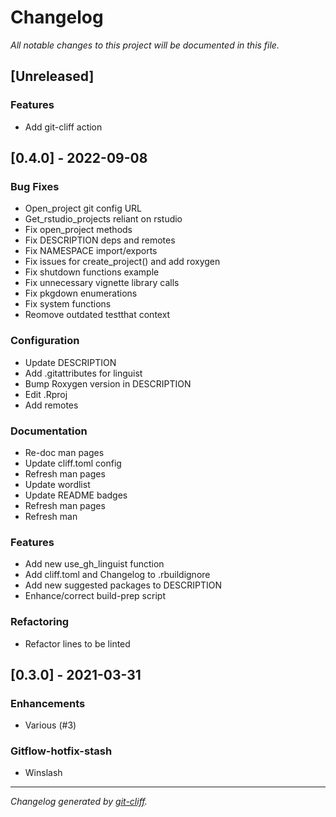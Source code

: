 # Changelog
*All notable changes to this project will be documented in this file.*

## [Unreleased]

### Features

- Add git-cliff action

## [0.4.0] - 2022-09-08

### Bug Fixes

- Open_project git config URL
- Get_rstudio_projects reliant on rstudio
- Fix open_project methods
- Fix DESCRIPTION deps and remotes
- Fix NAMESPACE import/exports
- Fix issues for create_project() and add roxygen
- Fix shutdown functions example
- Fix unnecessary vignette library calls
- Fix pkgdown enumerations
- Fix system functions
- Reomove outdated testthat context

### Configuration

- Update DESCRIPTION
- Add .gitattributes for linguist
- Bump Roxygen version in DESCRIPTION
- Edit .Rproj
- Add remotes

### Documentation

- Re-doc man pages
- Update cliff.toml config
- Refresh man pages
- Update wordlist
- Update README badges
- Refresh man pages
- Refresh man

### Features

- Add new use_gh_linguist function
- Add cliff.toml and Changelog to .rbuildignore
- Add new suggested packages to DESCRIPTION
- Enhance/correct build-prep script

### Refactoring

- Refactor lines to be linted

## [0.3.0] - 2021-03-31

### Enhancements

- Various (#3)

### Gitflow-hotfix-stash

- Winslash

***
*Changelog generated by [git-cliff](https://github.com/orhun/git-cliff).*
